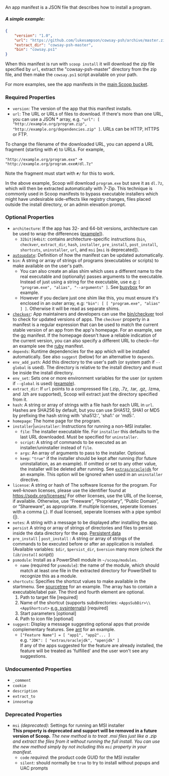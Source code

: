 An app manifest is a JSON file that describes how to install a program.

##### A simple example:
```json
{
    "version": "1.0",
    "url": "https://github.com/lukesampson/cowsay-psh/archive/master.zip",
    "extract_dir": "cowsay-psh-master",
    "bin": "cowsay.ps1"
}
```

When this manifest is run with `scoop install` it will download the zip file specified by `url`, extract the "cowsay-psh-master" directory from the zip file, and then make the `cowsay.ps1` script available on your path.

For more examples, see the app manifests in the [main Scoop bucket](https://github.com/lukesampson/scoop/tree/master/bucket).

### Required Properties

* `version`: The version of the app that this manifest installs.
* `url`: The URL or URLs of files to download. If there's more than one URL, you can use a JSON * array, e.g. `"url": [ "http://example.org/program.zip", "http://example.org/dependencies.zip" ]`. URLs can be HTTP, HTTPS or FTP.

To change the filename of the downloaded URL, you can append a URL fragment (starting with `#`) to URLs. For example,

`"http://example.org/program.exe"` -> `"http://example.org/program.exe#/dl.7z"`

Note the fragment must start with `#/` for this to work.

In the above example, Scoop will download `program.exe` but save it as `dl.7z`, which will then be extracted automatically with 7-Zip. This technique is commonly used in Scoop manifests to bypass executable installers which might have undesirable side-effects like registry changes, files placed outside the install directory, or an admin elevation prompt.

### Optional Properties

* `architecture`: If the app has 32- and 64-bit versions, architecture can be used to wrap the differences ([example](https://github.com/lukesampson/scoop/blob/master/bucket/7zip.json)]).
    * `32bit|64bit`: contains architecture-specific instructions (`bin`, `checkver`, `extract_dir`, `hash`, `installer`,  `pre_install`, `post_install`, `shortcuts`, `uninstaller`, `url`, and `msi` [`msi` is deprecated]).
* [`autoupdate`](App-Manifest-Autoupdate#add-autoupdate-to-a-manifest): Definition of how the manifest can be updated automatically.
* `bin`: A string or array of strings of programs (executables or scripts) to make available on the user's path.
    * You can also create an alias shim which uses a different name to the real executable and (optionally) passes arguments to the executable. Instead of just using a string for the executable, use e.g: `[ "program.exe", "alias", "--arguments" ]`. See [busybox](https://github.com/lukesampson/scoop/blob/master/bucket/busybox.json) for an example.
    * However if you declare just one shim like this, you must ensure it's enclosed in an outer array, e.g: 
      `"bin": [ [ "program.exe", "alias" ] ]`. Otherwise it will be read as separate shims.
* [`checkver`](App-Manifest-Autoupdate#add-checkver-to-a-manifest): App maintainers and developers can use the [bin/checkver](https://github.com/lukesampson/scoop/blob/master/bin/checkver.ps1) tool to check for updated versions of apps. The `checkver` property in a manifest is a regular expression that can be used to match the current stable version of an app from the app's homepage. For an example, see the [go](https://github.com/lukesampson/scoop/blob/master/bucket/go.json) manifest. If the homepage doesn't have a reliable indication of the current version, you can also specify a different URL to check—for an example see the [ruby](https://github.com/lukesampson/scoop/blob/master/bucket/ruby.json) manifest.
* `depends`: Runtime dependencies for the app which will be installed automatically. See also `suggest` (below) for an alternative to `depends`.
* `env_add_path`: Add this directory to the user's path (or system path if `--global` is used). The directory is relative to the install directory and must be inside the install directory.
* `env_set`: Sets one or more environment variables for the user (or system if `--global` is used) ([example](https://github.com/lukesampson/scoop/blob/master/bucket/go.json)).
* `extract_dir`: If `url` points to a compressed file (.zip, .7z, .tar, .gz, .lzma, and .lzh are supported), Scoop will extract just the directory specified from it.
* `hash`: A string or array of strings with a file hash for each URL in `url`. Hashes are SHA256 by default, but you can use SHA512, SHA1 or MD5 by prefixing the hash string with 'sha512:', 'sha1:' or 'md5:'.
* `homepage`: The home page for the program.
* `installer`|`uninstaller`: Instructions for running a non-MSI installer.
    * `file`: The installer executable file. For `installer` this defaults to the last URL downloaded. Must be specified for `uninstaller`.
    * `script`: A string of commands to be executed as an installer/uninstaller instead of `file`.
    * `args`: An array of arguments to pass to the installer. Optional.
    * `keep`: `"true"` if the installer should be kept after running (for future uninstallation, as an example). If omitted or set to any other value, the installer will be deleted after running. See [`extras/oraclejdk`](https://github.com/lukesampson/scoop-extras/blob/master/oraclejdk.json) for an example. This option will be ignored when used in an `uninstaller` directive.
* `license`: A string or hash of The software license for the program. For well-known licenses, please use the identifier found at https://spdx.org/licenses/ For other licenses, use the URL of the license, if available. Otherwise, use “Freeware”, “Proprietary”, “Public Domain”, or “Shareware”, as appropriate. If multiple licenses, seperate licenses with a comma (,). If dual licensed, seperate licenses with a pipe symbol (|).
* `notes`: A string with a message to be displayed after installing the app.
* `persist` A string or array of strings of directories and files to persist inside the data directory for the app. [Persistent data](Persistent-data)
* `pre_install` | `post_install` : A string or array of strings of the commands to be executed before or after an application is installed. (Available variables: `$dir`, `$persist_dir`, `$version` many more (_check the `lib/install` script_))
* `psmodule`: Install as a PowerShell module in `~/scoop/modules`.
    * `name` (required for `psmodule`): the name of the module, which should match at least one file in the extracted directory for PowerShell to recognize this as a module.
* `shortcuts`: Specifies the shortcut values to make available in the startmenu. See [sourcetree](https://github.com/lukesampson/scoop-extras/blob/master/sourcetree.json) for an example. The array has to contain a executable/label pair. The third and fourth element are optional.
  1. Path to target file [required]
  2. Name of the shortcut (supports subdirectories: `<AppsSubDir>\\<AppShortcut>` [e.g. sysinternals](https://github.com/lukesampson/scoop-extras/blob/master/sysinternals.json)) [required]
  3. Start parameters [optional]
  4. Path to icon file [optional]
* `suggest`: Display a message suggesting optional apps that provide complementary features. See [ant](https://github.com/lukesampson/scoop/blob/master/bucket/ant.json) for an example. 
    * `["Feature Name"] = [ "app1", "app2"... ]`<br>e.g. `"JDK": [ "extras/oraclejdk", "openjdk" ]`<br>
If any of the apps suggested for the feature are already installed, the feature will be treated as 'fulfilled' and the user won't see any suggestions.

### Undocumented Properties

* `_comment`
* `cookie`
* `description`
* `extract_to`
* `innosetup`

### Deprecated Properties

* `msi` *(deprecated)*: Settings for running an MSI installer<br>
**This property is deprecated and support will be removed in a future version of Scoop.** *The new method is to treat .msi files just like a .zip and extract the files from it without running the full install. You can use the new method simply by not including this `msi` property in your manifest.*
    * `code` *required*: the product code GUID for the MSI installer
    * `silent`: should normally be `true` to try to install without popups and UAC prompts